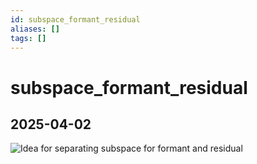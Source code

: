 ```yaml
---
id: subspace_formant_residual
aliases: []
tags: []
---
```


# subspace_formant_residual

## 2025-04-02
![Idea for separating subspace for formant and residual](../images/subspace_formant_residual.png)
